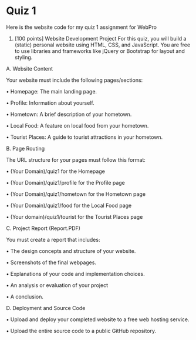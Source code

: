 # Quiz 1

Here is the website code for my quiz 1 assignment for WebPro

1. [100 points] Website Development Project
For this quiz, you will build a (static) personal website using HTML, CSS, and JavaScript.
You are free to use libraries and frameworks like jQuery or Bootstrap for layout and styling.

A. Website Content

Your website must include the following pages/sections:

• Homepage: The main landing page.

• Profile: Information about yourself.

• Hometown: A brief description of your hometown.

• Local Food: A feature on local food from your hometown.

• Tourist Places: A guide to tourist attractions in your hometown.

B. Page Routing

The URL structure for your pages must follow this format:

• (Your Domain)/quiz1 for the Homepage

• (Your Domain)/quiz1/profile for the Profile page

• (Your Domain)/quiz1/hometown for the Hometown page

• (Your Domain)/quiz1/food for the Local Food page

• (Your domain)/quiz1/tourist for the Tourist Places page

C. Project Report (Report.PDF)

You must create a report that includes:

• The design concepts and structure of your website.

• Screenshots of the final webpages.

• Explanations of your code and implementation choices.

• An analysis or evaluation of your project

• A conclusion.

D. Deployment and Source Code

• Upload and deploy your completed website to a free web hosting service.

• Upload the entire source code to a public GitHub repository.
